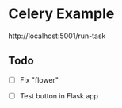 # Celery Example

http://localhost:5001/run-task

## Todo

- [ ] Fix "flower"
- [ ] Test button in Flask app

